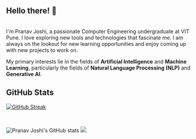 ## Hello there! 👋
<br/>
I'm Pranav Joshi, a passionate Computer Engineering undergraduate at VIT Pune. I love exploring new tools and technologies that fascinate me. I am always on the lookout for new learning opportunities and enjoy coming up with new projects to work on.

My primary interests lie in the fields of **Artificial Intelligence** and **Machine Learning**, particularly the fields of **Natural Language Processing (NLP)** and **Generative AI**.
<br>

## GitHub Stats
[![GitHub Streak](https://streak-stats.demolab.com?user=Pranav-JJ&theme=dracula&hide_border=true&border_radius=7&card_width=800)](https://git.io/streak-stats)

<br>

![Pranav Joshi's GitHub stats](https://github-readme-stats.vercel.app/api?username=Pranav-JJ&show_icons=true&theme=tokyonight)
![](https://komarev.com/ghpvc/?username=Pranav-JJ&color=blueviolet)

<!--img align="center" alt="Coding" width="1000" src="https://wallpapercave.com/wp/wp5805427.gif"/>


<!-- 
I'm Pranav Joshi, an undergraduate at VIT Pune, studying Computer Engineering

## About Me

## Projects

### Project 1: 
Description: 

### Project 2: 
Description: 

## Contributions
- 
- 

## Find Me Online
- [Personal Website]()
- [LinkedIn]() -->


<!--
**phoen1xsan/phoen1xsan** is a ✨ _special_ ✨ repository because its `README.md` (this file) appears on your GitHub profile.

Here are some ideas to get you started:

- 🔭 I’m currently working on ...
- 🌱 I’m currently learning ...
- 👯 I’m looking to collaborate on ...
- 🤔 I’m looking for help with ...
- 💬 Ask me about ...
- 📫 How to reach me: ...
- 😄 Pronouns: ...
- ⚡ Fun fact: ...
-->
